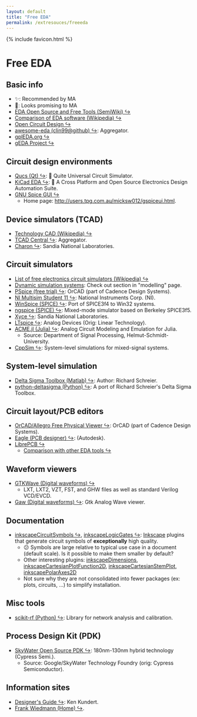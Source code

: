 ```yaml
---
layout: default
title: "Free EDA"
permalink: /extresouces/freeeda
---
```


{% include favicon.html %}

<!-- Reference-style links to make tables & lists more readable -->
[Inkscape]: <https://inkscape.org>
[inkscapeCircuitSymbols]: <https://github.com/fsmMLK/inkscapeCircuitSymbols>
[inkscapeLogicGates]: <https://github.com/fsmMLK/inkscapeLogicGates>
[inkscapeDimensions]: <https://github.com/fsmMLK/inkscapeDimensions>
[inkscapeCartesianPlotFunction2D]: <https://github.com/fsmMLK/inkscapeCartesianPlotFunction2D>
[inkscapeCartesianStemPlot]: <https://github.com/fsmMLK/inkscapeCartesianStemPlot>
[inkscapePolarAxes2D]: <https://github.com/fsmMLK/inkscapePolarAxes2D>


# Free EDA

## Basic info
 - &#x2728;: Recommended by MA
 - &#x1F914;: Looks promising to MA
 - [EDA Open Source and Free Tools (SemiWiki) &#x21AA;](https://semiwiki.com/wikis/industry-wikis/eda-open-source-tools-wiki/)
 - [Comparison of EDA software (Wikipedia) &#x21AA;](https://en.wikipedia.org/wiki/Comparison_of_EDA_software#Free_software)
 - [Open Circuit Design &#x21AA;](http://opencircuitdesign.com/)
 - [awesome-eda (clin99@github) &#x21AA;](https://github.com/clin99/awesome-eda): Aggregator.
 - [gplEDA.org &#x21AA;](http://www.gpleda.org/)
 - [gEDA Project &#x21AA;](http://www.geda-project.org/)

## Circuit design environments
 - [Qucs (Qt) &#x21AA;](http://qucs.sourceforge.net/): &#x1F914; Quite Universal Circuit Simulator.
 - [KiCad EDA &#x21AA;](https://kicad-pcb.org/): &#x1F914; A Cross Platform and Open Source Electronics Design Automation Suite.
 - [GNU Spice GUI &#x21AA;](https://sourceforge.net/projects/gspiceui/)
   - Home page: <http://users.tpg.com.au/micksw012/gspiceui.html>.


## Device simulators (TCAD)
 - [Technology CAD (Wikipedia) &#x21AA;](https://en.wikipedia.org/wiki/Technology_CAD)
 - [TCAD Central &#x21AA;](https://tcadcentral.com/Software.html): Aggregator.
 - [Charon &#x21AA;](https://charon.sandia.gov/): Sandia National Laboratories.

## Circuit simulators
 - [List of free electronics circuit simulators (Wikipedia) &#x21AA;](https://en.wikipedia.org/wiki/List_of_free_electronics_circuit_simulators)
 - [Dynamic simulation systems](/extresouces/modelling#DynamicSim): Check out section in "modelling" page.
 - [PSpice (free trial) &#x21AA;](https://www.orcad.com/pspice-free-trial): OrCAD (part of Cadence Design Systems).
 - [NI Multisim Student 11 &#x21AA;](https://www.ni.com/en-ca/support/downloads/software-products/download.multisim.html): National Instruments Corp. (NI).
 - [WinSpice (SPICE) &#x21AA;](https://www.winspice.co.uk/): Port of SPICE3f4 to Win32 systems.
 - [ngspice (SPICE) &#x21AA;](http://ngspice.sourceforge.net/): Mixed-mode simulator based on Berkeley SPICE3f5.
 - [Xyce &#x21AA;](https://xyce.sandia.gov/): Sandia National Laboratories.
 - [LTspice &#x21AA;](https://www.analog.com/en/design-center/design-tools-and-calculators/ltspice-simulator.html): Analog Devices (Orig: Linear Technology).
 - [ACME.jl (Julia) &#x21AA;](https://github.com/HSU-ANT/ACME.jl): Analog Circuit Modeling and Emulation for Julia.
   - Source: Department of Signal Processing, Helmut-Schmidt-University.
 - [CppSim &#x21AA;](https://www.cppsim.com/): System-level simulations for mixed-signal systems.

## System-level simulation
 - [Delta Sigma Toolbox (Matlab) &#x21AA;](https://www.mathworks.com/matlabcentral/fileexchange/19-delta-sigma-toolbox): Author: Richard Schreier.
 - [python-deltasigma (Python) &#x21AA;](http://www.python-deltasigma.io/): A port of Richard Schreier's Delta Sigma Toolbox.

## Circuit layout/PCB editors
 - [OrCAD/Allegro Free Physical Viewer &#x21AA;](https://www.orcad.com/resources/orcad-downloads): OrCAD (part of Cadence Design Systems).
 - [Eagle (PCB designer) &#x21AA;](https://www.autodesk.com/products/eagle/overview): (Autodesk).
 - [LibrePCB &#x21AA;](https://librepcb.org/)
   - [Comparison with other EDA tools &#x21AA;](https://librepcb.org/compare/)

## Waveform viewers
 - [GTKWave (Digital waveforms) &#x21AA;](http://gtkwave.sourceforge.net/)
   - LXT, LXT2, VZT, FST, and GHW files as well as standard Verilog VCD/EVCD.
 - [Gaw (Digital waveforms) &#x21AA;](http://www.rvq.fr/linux/gaw.php): Gtk Analog Wave viewer.

## Documentation

 - [inkscapeCircuitSymbols &#x21AA;][inkscapeCircuitSymbols], [inkscapeLogicGates &#x21AA;][inkscapeLogicGates]: [Inkscape] plugins that generate circuit symbols of **exceptionally** high quality.
   - &#x1F615; Symbols are large relative to typical use case in a document (default scale). Is it possible to make them smaller by default?
   - Other interesting plugins: [inkscapeDimensions], [inkscapeCartesianPlotFunction2D], [inkscapeCartesianStemPlot], [inkscapePolarAxes2D]
   - Not sure why they are not consolidated into fewer packages (ex: plots, circuits, ...) to simplify installation.

## Misc tools
 - [scikit-rf (Python) &#x21AA;](http://scikit-rf.org/): Library for network analysis and calibration.

## Process Design Kit (PDK)
 - [SkyWater Open Source PDK &#x21AA;](https://github.com/google/skywater-pdk): 180nm-130nm hybrid technology (Cypress Semi.).
   - Source: Google/SkyWater Technology Foundry (orig: Cypress Semiconductor).

## Information sites
 - [Designer's Guide &#x21AA;](https://designers-guide.org/): Ken Kundert.
 - [Frank Wiedmann (Home) &#x21AA;](https://sites.google.com/site/frankwiedmann).

